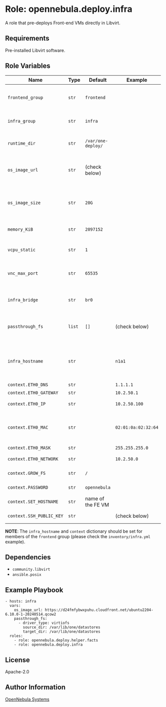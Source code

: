 Role: opennebula.deploy.infra
=============================

A role that pre-deploys Front-end VMs directly in Libvirt.

Requirements
------------

Pre-installed Libvirt software.

Role Variables
--------------

| Name                     | Type   | Default            | Example             | Description                                                       |
|--------------------------|--------|--------------------|---------------------|-------------------------------------------------------------------|
| `frontend_group`         | `str`  | `frontend`         |                     | Custom name of the Frontend group in the inventory.               |
| `infra_group`            | `str`  | `infra`            |                     | Custom name of the Infra group in the inventory.                  |
|                          |        |                    |                     |                                                                   |
| `runtime_dir`            | `str`  | `/var/one-deploy/` |                     | Directory used to store QCOW2 and ISO images.                     |
| `os_image_url`           | `str`  | (check below)      |                     | HTTP(S) link to Debian/RedHat-like image running `one-contextd`.  |
| `os_image_size`          | `str`  | `20G`              |                     | The size to which one-deploy will **try** to adjust the OS image. |
| `memory_KiB`             | `str`  | `2097152`          |                     | Memory amount to be set in XML in Libvirt.                        |
| `vcpu_static`            | `str`  | `1`                |                     | VCPU amount to be set in XML in Libvirt.                          |
| `vnc_max_port`           | `str`  | `65535`            |                     | Upper limit for VNC ports to start counting-down from.            |
| `infra_bridge`           | `str`  | `br0`              |                     | Pre-defined bridge interface to insert VM NICs to.                |
| `passthrough_fs`         | `list` | `[]`               | (check below)       | Shared HV filesystems to attach to the Front-end VMs.             |
|                          |        |                    |                     |                                                                   |
| `infra_hostname`         | `str`  |                    | `n1a1`              | Defines on which HV machine the Front-end VM should be deployed.  |
| `context.ETH0_DNS`       | `str`  |                    | `1.1.1.1`           | DNS server.                                                       |
| `context.ETH0_GATEWAY`   | `str`  |                    | `10.2.50.1`         | Gateway.                                                          |
| `context.ETH0_IP`        | `str`  |                    | `10.2.50.100`       | IPv4 address to be set on eth0.                                   |
| `context.ETH0_MAC`       | `str`  |                    | `02:01:0a:02:32:64` | MAC address to be set on eth0 (**MUST** match MAC set in XML.)    |
| `context.ETH0_MASK`      | `str`  |                    | `255.255.255.0`     | Network mask.                                                     |
| `context.ETH0_NETWORK`   | `str`  |                    | `10.2.50.0`         | Network address.                                                  |
| `context.GROW_FS`        | `str`  | `/`                |                     | Filesystems to grow.                                              |
| `context.PASSWORD`       | `str`  | `opennebula`       |                     | Root's password.                                                  |
| `context.SET_HOSTNAME`   | `str`  | name of the FE VM  |                     | Hostname.                                                         |
| `context.SSH_PUBLIC_KEY` | `str`  |                    | (check below)       | Root's extra authorized keys.                                     |

**NOTE**: The `infra_hostname` and `context` dictionary should be set for members of the `frontend` group (please check the `inventory/infra.yml` example).

Dependencies
------------

- `community.libvirt`
- `ansible.posix`

Example Playbook
----------------

    - hosts: infra
      vars:
        os_image_url: https://d24fmfybwxpuhu.cloudfront.net/ubuntu2204-6.10.0-1-20240514.qcow2
        passthrough_fs:
          - driver_type: virtiofs
            source_dir: /var/lib/one/datastores
            target_dir: /var/lib/one/datastores
      roles:
        - role: opennebula.deploy.helper.facts
        - role: opennebula.deploy.infra

License
-------

Apache-2.0

Author Information
------------------

[OpenNebula Systems](https://opennebula.io/)
